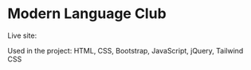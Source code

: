 # Modern Language Club

Live site:

Used in the project: HTML, CSS, Bootstrap, JavaScript, jQuery, Tailwind CSS
